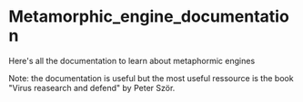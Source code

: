 # Metamorphic_engine_documentation
Here's all the documentation to learn about metaphormic engines

Note: the documentation is useful but the most useful ressource is the book "Virus reasearch and defend" by Peter Ször.
